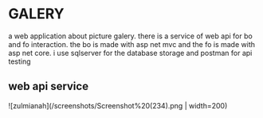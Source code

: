 # GALERY
 a web application about picture galery. there is a service of web api for bo and fo interaction. the bo is made with asp net mvc and the fo is made with asp net core. i use sqlserver for the database storage and postman for api testing
## web api service
![zulmianah](/screenshots/Screenshot%20(234).png | width=200)
